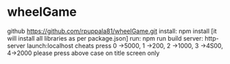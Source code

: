 # wheelGame
github  https://github.com/rpuppala81/wheelGame.git
install:
npm install [it will install all libraries as per package.json] 
run:
npm run build
server:
http-server
launch:localhost
cheats press 0 ->5000, 1 ->200, 2 ->1000, 3 ->4S00, 4->2000
please press above case on title screen only